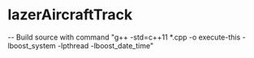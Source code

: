 # lazerAircraftTrack

-- Build source with command
"g++ -std=c++11 *.cpp -o execute-this -lboost_system -lpthread  -lboost_date_time"
